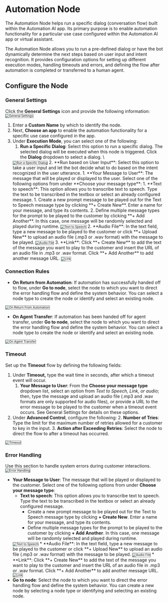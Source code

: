 # Automation Node

The Automation Node helps run a specific dialog (conversation flow) built within the Automation AI app. Its primary purpose is to enable automation functionality for a particular use case configured within the Automation AI app or virtual assistant.

The Automation Node allows you to run a pre-defined dialog or have the bot dynamically determine the next steps based on user input and intent recognition. It provides configuration options for setting up different execution modes, handling timeouts and errors, and defining the flow after automation is completed or transferred to a human agent.

## Configure the Node

### General Settings

Click the **General Settings** icon and provide the following information:
<img src="../images/general-settings-automation.png" alt="General Settings" title="General Settings" style="border: 1px solid gray; zoom:70%;">
1. Enter a **Custom Name** by which to identify the node.
2. Next, **Choose an app** to enable the automation functionality for a specific use case configured in the app.
3. Under **Execution Mode**, you can select one of the following:
    1. **Run a Specific Dialog**: Select this option to run a specific dialog. The selected dialog will be executed when this node is triggered. Click the **Dialog** dropdown to select a dialog. \
    <img src="../images/run-a-specific-dialog.png" alt="Run a Specific Dialog" title="Run a Specific Dialog" style="border: 1px solid gray; zoom:70%;">
    2. **Run based on User Input**: Select this option to take a user input and let the bot decide what to do based on the intent recognized in the user utterance.
        1. **Your Message to User**: The message that will be played or displayed to the user. Select one of the following options from under **Choose your message type**:
            1. **Text to speech**: This option allows you to transcribe text to speech. Type the text to be transcribed in the textbox or select an already configured message.
                1. Create a new prompt message to be played out for the Text to Speech message type by clicking **+ Create New**. Enter a name for your message, and type its contents.
                2. Define multiple message types for the prompt to be played to the customer by clicking **+ Add Another**. In this case, one message will be randomly selected and played during runtime.
            <img src="../images/text-to-speech-automation.png" alt="Text to Speech" title="Text to Speech" style="border: 1px solid gray; zoom:70%;">
            2. **Audio File**: In the text field, type a new message to be played to the customer or click **+ Upload New** to upload an audio file (.mp3 or .wav format) with the message to be played.  
            <img src="../images/audio-file-automation.png" alt="Audio File" title="Audio File" style="border: 1px solid gray; zoom:70%;">
            3. **Link**: Click **+ Create New** to add the text of the message you want to play to the customer and insert the URL of an audio file in .mp3 or .wav format. Click **+ Add Another** to add another message URL.
            <img src="../images/link-automation.png" alt="Link" title="Link" style="border: 1px solid gray; zoom:70%;">

### Connection Rules

* **On Return from Automation**: If automation has successfully handed off to flow, under **Go to node**, select the node to which you want to direct the error handling flow and define the system behavior. You can select a node type to create the node or identify and select an existing node.
<img src="../images/on-return-from-automation.png" alt="On Return From Automation" title="Link" style="border: 1px solid gray; zoom:70%;">

* **On Agent Transfer**: If automation has been handed off for agent transfer, under **Go to node**, select the node to which you want to direct the error handling flow and define the system behavior. You can select a node type to create the node or identify and select an existing node.
<img src="../images/on-agent-transfer.png" alt="On Agent Transfer" title="On Agent Transfer" style="border: 1px solid gray; zoom:70%;">

### Timeout

Set up the **Timeout** flow by defining the following fields:

1. Under **Timeout,** type the wait time in seconds, after which a timeout event will occur.
    1. **Your Message to User**: From the **Choose your message type** dropdown list, select an option from _Text to Speech, Link, or audio_; then, type the message and upload an audio file (.mp3 and .wav formats are only supported for audio files), or provide a URL to the error message to be played to the customer when a timeout event occurs. See General Settings for details on these options.
2. Under **Advanced Control**, configure the following:
    2. **Number of Tries**: Type the limit for the maximum number of retries allowed for a customer to key in the input.
    3. **Action after Exceeding Retries**: Select the node to direct the flow to after a timeout has occurred.
<img src="../images/timeout-automation.png" alt="Timeout" title="Timeout" style="border: 1px solid gray; zoom:70%;">

### Error Handling

Use this section to handle system errors during customer interactions.
<img src="../images/error-handling-automation.png" alt="Error Handling" title="Error Handling" style="border: 1px solid gray; zoom:70%;">

* **Your Message to User**: The message that will be played or displayed to the customer. Select one of the following options from under **Choose your message type**:
    * **Text to speech**: This option allows you to transcribe text to speech. Type the text to be transcribed in the textbox or select an already configured message.
        * Create a new prompt message to be played out for the Text to Speech message type by clicking **+ Create New**. Enter a name for your message, and type its contents.
        * Define multiple message types for the prompt to be played to the customer by clicking **+ Add Another**. In this case, one message will be randomly selected and played during runtime.
    <img src="../images/text-to-speech-automation.png" alt="Text to Speech" title="Text to Speech" style="border: 1px solid gray; zoom:70%;">
    * **Audio File**: In the text field, type a new message to be played to the customer or click **+ Upload New** to upload an audio file (.mp3 or .wav format) with the message to be played.
    <img src="../images/audio-file-automation.png" alt="Audio File" title="Audio File" style="border: 1px solid gray; zoom:70%;">
    * **Link**: Click **+ Create New** to add the text of the message you want to play to the customer and insert the URL of an audio file in .mp3 or .wav format. Click **+ Add Another** to add another message URL.
    <img src="../images/link-automation.png" alt="Link" title="Link" style="border: 1px solid gray; zoom:70%;">
* **Go to node**: Select the node to which you want to direct the error handling flow and define the system behavior. You can create a new node by selecting a node type or identifying and selecting an existing node.